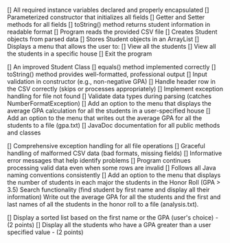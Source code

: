 [] All required instance variables declared and properly encapsulated
[] Parameterized constructor that initializes all fields
[] Getter and Setter methods for all fields
[] toString() method returns student information in readable format
[] Program reads the provided CSV file
[] Creates Student objects from parsed data
[] Stores Student objects in an ArrayList
[] Displays a menu that allows the user to:
[] View all the students
[] View all the students in a specific house
[] Exit the program




[] An improved Student Class
[] equals() method implemented correctly
[] toString() method provides well-formatted, professional output
[] Input validation in constructor (e.g., non-negative GPA)
[] Handle header row in the CSV correctly (skips or processes appropriately)
[] Implement exception handling for file not found
[] Validate data types during parsing (catches NumberFormatException)
[] Add an option to the menu that displays the average GPA calculation for all the students in a user-specified house
[] Add an option to the menu that writes out the average GPA for all the students to a file (gpa.txt)
[] JavaDoc documentation for all public methods and classes


[] Comprehensive exception handling for all file operations
[] Graceful handling of malformed CSV data (bad formats, missing fields)
[] Informative error messages that help identify problems
[] Program continues processing valid data even when some rows are invalid
[] Follows all Java naming conventions consistently
[] Add an option to the menu that displays
	the number of students in each major
	the students in the Honor Roll (GPA > 3.5)
	Search functionality (find student by first name and display all their information)
	Write out the average GPA for all the students and the first and last names of all the students in the honor roll to a file (analysis.txt).

[] Display a sorted list based on the first name or the GPA (user's choice) - (2 points)
[] Display all the students who have a GPA greater than a user specified value - (2 points)